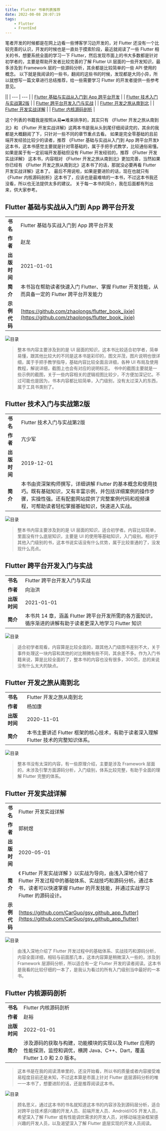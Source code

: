 ```yaml
---
title: Flutter 书单列表推荐
date: 2022-08-08 20:07:19
tags:
    - Flutter
    - FrontEnd
---
```



笔者开发的时候都是在网上边看一些博客学习边开发的，对 Flutter 还没有一个比较完善的认识，开发的时候也是一直处于摸索阶段，最近就阅读了一些 Flutter 相关的书，想要系统全面的学习一下 Flutter，然后发现市面上的书大多数都是针对初学者的，主要是帮助开发者比较完善的了解 Flutter UI 层面的一些开发知识，最多涉及到 Framework 层的一些源码分析，其余都是比较简单的一些 API 使用的概念。
以下就是我阅读的一些书，翻阅的这些书的时候，发现都是大同小异，所以就想写一篇文章进行总结推荐，给一些需要学习 Flutter 的开发者提供一些参考意见。

||
| --- | --- |
| [Flutter 基础与实战从入门到 App 跨平台开发](#bvbY0) |
| [Flutter 技术入门与实战第2版](#cmUlr) |
| [Flutter 跨平台开发入门与实战](#oMZMq) |
| [Flutter 开发之旅从南到北](#hZsqt) |
| [Flutter 开发实战详解](#LWTpZ) |
| [Flutter 内核源码剖析](#BZ9or) |

<!--more-->

这个列表的书籍我是按照从易➡️难来排序的，其实只有 《Flutter 开发之旅从南到北》和 《Flutter 开发实战详解》这两本书是我从头到尾仔细阅读完的，其余的我都是大概翻阅了下，只针对一些不同的章节重点去看。
如果是完全零基础的且前端开发经验比较少的读者，推荐 《Flutter 基础与实战从入门到 App 跨平台开发》这本书，这本书感觉主要就是针对零基础的，属于手把手式教学，比较通俗易懂。
如果是属于有一定前端开发基础但没有 Flutter 开发经验的，推荐 《Flutter 开发实战详解》 这本书，内容相对 《Flutter 开发之旅从南到北》更加完善，当然如果你已经有 《Flutter 开发之旅从南到北》这本书了的话，那就没必要再看 Flutter 开发实战详解》这本了。
最后不用说啦，如果是要进阶的话，现在也就只有 《Flutter 内核源码剖析》这本书了，应该也是最难啃的一本书，不过这本书我还没看，所以也无法提供太多的建议。
关于每一本书的简介，我在后面都有列出来，供大家参考。

## Flutter 基础与实战从入门到 App 跨平台开发

|     |     |
| --- | --- |
| **书名** | Flutter 基础与实战入门到 App 跨平台开发 |
| **作者** | 赵龙 |
| **出版时间** | 2021-01-01 |
| **简介** | 本书旨在帮助读者快速入门 Flutter、掌握 Flutter 开发技能，从而具备一定的 Flutter 跨平台开发能力 |
| **示例代码** | [https://github.com/zhaolongs/flutter_book_jixie](https://github.com/zhaolongs/flutter_book_jixie) |

![目录](../../assets/flutter/%E8%B7%A8%E5%B9%B3%E5%8F%B0%E5%BC%80%E5%8F%91%E5%85%A5%E9%97%A8%E4%B8%8E%E5%AE%9E%E6%88%98.jpg)

> 整本书内容主要涉及到的是 UI 层面的知识，这本书比较适合初学者，简单易懂，跟其他比较大的不同是这本书是彩印的，图文并茂，图片说明也很详细，属于手把手教学指导，基础内容比较全面且详细，各种 UI 布局及使用教程，解说详细，截图上也会有对应的说明标志。
> 书中的截图主要就是一些示例的截图，关于一些内容相关的逻辑视图比较少，不方便加深记忆。不过可能也是因为，书本内容都比较简单，入门级别，没有太过深入的东西，属于工具书类别了。

## Flutter 技术入门与实战第2版

|     |     |
| --- | --- |
| **书名** | Flutter 技术入门与实战第2版 |
| **作者** | 亢少军 |
| **出版时间** | 2019-12-01 |
| **简介** | 本书由资深架构师撰写，详细讲解 Flutter 的基本概念和使用技巧。既有基础知识，又有丰富示例，并包括详细案例的操作步骤，实操性强。还有配套网站提供了完整案例代码和视频课程，可帮助读者轻松掌握基础知识，快速进入实战。 |

![目录](../../assets/flutter/%E5%85%A5%E9%97%A8%E4%B8%8E%E5%AE%9E%E6%88%98.jpg)

> 整本书内容主要涉及到的是 UI 层面的知识，适合初学者。内容比较简单，里面没有什么底层知识，主要是 UI 的使用等基础知识，入门级别。相对于其他入门级别的书，这本书说实话没有什么优势，属于比较普通的了，没发现什么亮点。

## Flutter 跨平台开发入门与实战

|     |     |
| --- | --- |
| **书名** | Flutter 跨平台开发入门与实战 |
| **作者** | 向治洪 |
| **出版时间** | 2021-01-01 |
| **简介** | 本书共 14 章，涵盖 Flutter 跨平台开发所需的各方面知识，循序渐进的讲解有助于读者更深入地学习 Flutter 知识 |

![目录](../../assets/flutter/%E8%B7%A8%E5%B9%B3%E5%8F%B0%E5%BC%80%E5%8F%91%E5%85%A5%E9%97%A8%E4%B8%8E%E5%AE%9E%E6%88%98.jpg)
> 适合初学者观看，内容算是比较全面的，跟其他入门级图书差别不大，关于事件处理这一块内容和其他的对比稍微有些不同，其余差不多。作为入门书籍来说，算是比较全面的了，整本书的内容也没有很多，300页，总的来说没有什么太大的缺点。

## Flutter 开发之旅从南到北

|     |     |
| --- | --- |
| **书名** | Flutter 开发之旅从南到北 |
| **作者** | 杨加康 |
| **出版时间** | 2020-11-01 |
| **简介** | 本书主要讲述 Flutter 框架的核心技术，有助于读者深入理解 Flutter 技术的完整知识体系。 |

![目录](../../assets/flutter/%E5%BC%80%E5%8F%91%E4%B9%8B%E6%97%85%E4%BB%8E%E5%8D%97%E5%88%B0%E5%8C%97.jpg)

> 整本书没有太深的内容，有一些原理介绍，主要是涉及 Framework 层面的，未涉及引擎方面源码分析，入门级别，体系比较完整，有助于全面的理解 Flutter 完整的体系。

## Flutter 开发实战详解

|     |     |
| --- | --- |
| **书名** | Flutter 开发实战详解 |
| **作者** | 郭树煜 |
| **出版时间** | 2020-05-01 |
| **简介** | 《 Flutter 开发实战详解 》以实战为导向，由浅入深地介绍了 Flutter 开发过程中的基础体系、实战技巧和源码分析。通过本书，读者可以快速掌握 Flutter 的开发技能，并通过实战学习 Flutter 的源码设计。 |
| **示例代码** | [https://github.com/CarGuo/gsy_github_app_flutter](https://github.com/CarGuo/gsy_github_app_flutter) |

![目录](../../assets/flutter/%E5%BC%80%E5%8F%91%E5%AE%9E%E6%88%98%E8%AF%A6%E8%A7%A3.jpg)

> 由浅入深地介绍了 Flutter 开发过程中的基础体系、实战技巧和源码分析，内容全面详细，相较与前面那几本，这本内容算是稍微深入一些的，涉及到 Framework 层源码分析，所以适合有一定 Flutter 开发的读者阅读。这本书是我看的比较仔细的一本了，是我认为看过的所有入门级别当中最好的一本书。

## **Flutter 内核源码剖析**

|     |     |
| --- | --- |
| **书名** | Flutter 内核源码剖析 |
| **作者** | 赵裕 |
| **出版时间** | 2022-01-01 |
| **简介** | 涉及源码的获取与构建，功能模块的实现以及 Flutter 应用的性能探测，监控和调优，横跨 Java、C++、Dart，覆盖 Flutter 1.0  和 2.0 版本。 |

> 这本书是在我的阅读清单里的，还没开始看，所以书的质量或者内容接受难易程度目前还是未知，不过这本算是市面上针对 Flutter 底层源码分析的唯一一本书了，想要进阶的话，还是推荐阅读这本书。

![目录](../../assets/flutter/%E5%86%85%E6%A0%B8%E6%BA%90%E7%A0%81%E5%89%96%E6%9E%90.jpg)

> 顾名思义，通过这本书的书名就知道这本书的内容涉及到源码层分析，适合对跨平台技术感兴趣的开发人员、前端开发人员、Android/iOS 开发人员，希望深入了解 Flutter 或有性能调优需求的开发人员，对移动端渲染框架感兴趣的开发人员，以及渴望深入了解 Flutter 底层实现的开发人员阅读。
